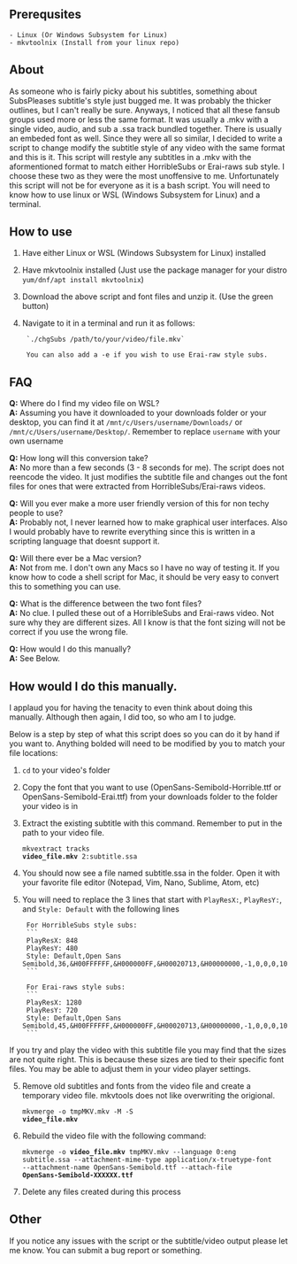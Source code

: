 ## Prerequsites
    - Linux (Or Windows Subsystem for Linux)
    - mkvtoolnix (Install from your linux repo)
    
## About

  As someone who is fairly picky about his subtitles, something about SubsPleases subtitle's style just bugged me. It was probably the thicker outlines, but I can't really be sure. Anyways, I noticed that all these fansub groups used more or less the same format. It was usually a .mkv with a single video, audio, and sub a .ssa track bundled together. There is usually an embeded font as well. Since they were all so similar, I decided to write a script to change modify the subtitle style of any video with the same format and this is it. This script will restyle any subtitles in a .mkv with the aformentioned format to match either HorribleSubs or Erai-raws sub style. I choose these two as they were the most unoffensive to me. Unfortunately this script will not be for everyone as it is a bash script. You will need to know how to use linux or WSL (Windows Subsystem for Linux) and a terminal.
    
## How to use

  1. Have either Linux or WSL (Windows Subsystem for Linux) installed
  2. Have mkvtoolnix installed (Just use the package manager for your distro `yum/dnf/apt install mkvtoolnix`)
  3. Download the above script and font files and unzip it. (Use the green button)
  4. Navigate to it in a terminal and run it as follows:
  
          `./chgSubs /path/to/your/video/file.mkv`
          
          You can also add a -e if you wish to use Erai-raw style subs.

## FAQ
**Q:** Where do I find my video file on WSL?
\
**A:** Assuming you have it downloaded to your downloads folder or your desktop, you can find it at `/mnt/c/Users/username/Downloads/` or `/mnt/c/Users/username/Desktop/`. Remember to replace `username` with your own username


**Q:** How long will this conversion take?
\
**A:** No more than a few seconds (3 - 8 seconds for me). The script does not reencode the video. It just modifies the subtitle file and changes out the font files for ones that were extracted from HorribleSubs/Erai-raws videos.

**Q:** Will you ever make a more user friendly version of this for non techy people to use?
\
**A:** Probably not, I never learned how to make graphical user interfaces. Also I would probably have to rewrite everything since this is written in a scripting language that doesnt support it.

**Q:** Will there ever be a Mac version?
\
**A:** Not from me. I don't own any Macs so I have no way of testing it. If you know how to code a shell script for Mac, it should be very easy to convert this to something you can use.

**Q:** What is the difference between the two font files?
\
**A:** No clue. I pulled these out of a HorribleSubs and Erai-raws video. Not sure why they are different sizes. All I know is that the font sizing will not be correct if you use the wrong file. 

**Q:** How would I do this manually?
\
**A:** See Below. 

## How would I do this manually.

  I applaud you for having the tenacity to even think about doing this manually. Although then again, I did too, so who am I to judge.
  
Below is a step by step of what this script does so you can do it by hand if you want to. Anything bolded will need to be modified by you to match your file locations:
1. `cd` to your video's folder
2. Copy the font that you want to use (OpenSans-Semibold-Horrible.ttf or OpenSans-Semibold-Erai.ttf) from your downloads folder to the folder your video is in
2. Extract the existing subtitle with this command. Remember to put in the path to your video file.
        <pre><code>mkvextract tracks <b>video_file.mkv</b> 2:subtitle.ssa</pre></code>
3. You should now see a file named subtitle.ssa in the folder. Open it with your favorite file editor (Notepad, Vim, Nano, Sublime, Atom, etc)
4. You will need to replace the 3 lines that start with `PlayResX:`, `PlayResY:`, and `Style: Default` with the following lines
        
        For HorribleSubs style subs:
        ```
        PlayResX: 848
        PlayResY: 480
        Style: Default,Open Sans Semibold,36,&H00FFFFFF,&H000000FF,&H00020713,&H00000000,-1,0,0,0,100,100,0,0,1,1.7,0,2,0,0,28,0
        ```
        
        For Erai-raws style subs:
        ```
        PlayResX: 1280
        PlayResY: 720
        Style: Default,Open Sans Semibold,45,&H00FFFFFF,&H000000FF,&H00020713,&H00000000,-1,0,0,0,100,100,0,0,1,1.7,0,2,10,10,25,1
        ```
        
If you try and play the video with this subtitle file you may find that the sizes are not quite right. This is because these sizes are tied to their specific font files. You may be able to adjust them in your video player settings.
       
5. Remove old subtitles and fonts from the video file and create a temporary video file. mkvtools does not like overwriting the origional.
        <pre><code>mkvmerge -o tmpMKV.mkv -M -S <b>video_file.mkv</b></pre></code>
6. Rebuild the video file with the following command:
        <pre><code>mkvmerge -o <b>video_file.mkv</b> tmpMKV.mkv --language 0:eng subtitle.ssa --attachment-mime-type application/x-truetype-font --attachment-name OpenSans-Semibold.ttf --attach-file <b>OpenSans-Semibold-XXXXXX.ttf</b></pre></code>
7. Delete any files created during this process

## Other
If you notice any issues with the script or the subtitle/video output please let me know. You can submit a bug report or something. 
